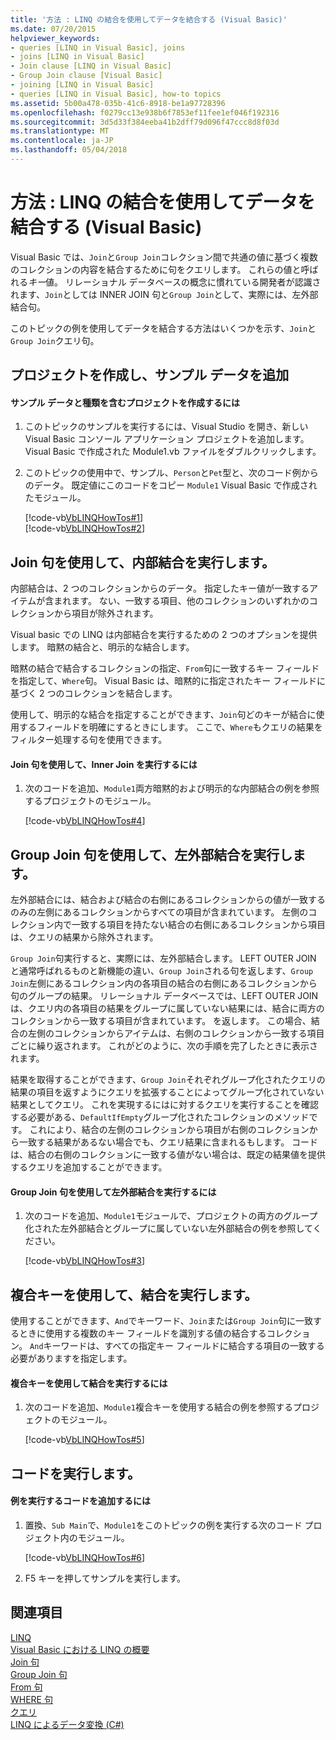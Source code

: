 ```yaml
---
title: '方法 : LINQ の結合を使用してデータを結合する (Visual Basic)'
ms.date: 07/20/2015
helpviewer_keywords:
- queries [LINQ in Visual Basic], joins
- joins [LINQ in Visual Basic]
- Join clause [LINQ in Visual Basic]
- Group Join clause [Visual Basic]
- joining [LINQ in Visual Basic]
- queries [LINQ in Visual Basic], how-to topics
ms.assetid: 5b00a478-035b-41c6-8918-be1a97728396
ms.openlocfilehash: f0279cc13e938b6f7853ef11fee1ef046f192316
ms.sourcegitcommit: 3d5d33f384eeba41b2dff79d096f47ccc8d8f03d
ms.translationtype: MT
ms.contentlocale: ja-JP
ms.lasthandoff: 05/04/2018
---
```

# <a name="how-to-combine-data-with-linq-by-using-joins-visual-basic"></a>方法 : LINQ の結合を使用してデータを結合する (Visual Basic)
Visual Basic では、`Join`と`Group Join`コレクション間で共通の値に基づく複数のコレクションの内容を結合するために句をクエリします。 これらの値と呼ばれる*キー*値。 リレーショナル データベースの概念に慣れている開発者が認識されます、`Join`としては INNER JOIN 句と`Group Join`として、実際には、左外部結合句。  
  
 このトピックの例を使用してデータを結合する方法はいくつかを示す、`Join`と`Group Join`クエリ句。  
  
## <a name="create-a-project-and-add-sample-data"></a>プロジェクトを作成し、サンプル データを追加  
  
#### <a name="to-create-a-project-that-contains-sample-data-and-types"></a>サンプル データと種類を含むプロジェクトを作成するには  
  
1.  このトピックのサンプルを実行するには、Visual Studio を開き、新しい Visual Basic コンソール アプリケーション プロジェクトを追加します。 Visual Basic で作成された Module1.vb ファイルをダブルクリックします。  
  
2.  このトピックの使用中で、サンプル、`Person`と`Pet`型と、次のコード例からのデータ。 既定値にこのコードをコピー `Module1` Visual Basic で作成されたモジュール。  
  
     [!code-vb[VbLINQHowTos#1](../../../../visual-basic/programming-guide/language-features/linq/codesnippet/VisualBasic/how-to-combine-data-with-linq-by-using-joins_1.vb)]  
    [!code-vb[VbLINQHowTos#2](../../../../visual-basic/programming-guide/language-features/linq/codesnippet/VisualBasic/how-to-combine-data-with-linq-by-using-joins_2.vb)]  
  
## <a name="perform-an-inner-join-by-using-the-join-clause"></a>Join 句を使用して、内部結合を実行します。  
 内部結合は、2 つのコレクションからのデータ。 指定したキー値が一致するアイテムが含まれます。 ない、一致する項目、他のコレクションのいずれかのコレクションから項目が除外されます。  
  
 Visual basic での LINQ は内部結合を実行するための 2 つのオプションを提供します。 暗黙の結合と、明示的な結合します。  
  
 暗黙の結合で結合するコレクションの指定、`From`句に一致するキー フィールドを指定して、`Where`句。 Visual Basic は、暗黙的に指定されたキー フィールドに基づく 2 つのコレクションを結合します。  
  
 使用して、明示的な結合を指定することができます、`Join`句どのキーが結合に使用するフィールドを明確にするときにします。 ここで、`Where`もクエリの結果をフィルター処理する句を使用できます。  
  
#### <a name="to-perform-an-inner-join-by-using-the-join-clause"></a>Join 句を使用して、Inner Join を実行するには  
  
1.  次のコードを追加、`Module1`両方暗黙的および明示的な内部結合の例を参照するプロジェクトのモジュール。  
  
     [!code-vb[VbLINQHowTos#4](../../../../visual-basic/programming-guide/language-features/linq/codesnippet/VisualBasic/how-to-combine-data-with-linq-by-using-joins_3.vb)]  
  
## <a name="perform-a-left-outer-join-by-using-the-group-join-clause"></a>Group Join 句を使用して、左外部結合を実行します。  
 左外部結合には、結合および結合の右側にあるコレクションからの値が一致するのみの左側にあるコレクションからすべての項目が含まれています。 左側のコレクション内で一致する項目を持たない結合の右側にあるコレクションから項目は、クエリの結果から除外されます。  
  
 `Group Join`句実行すると、実際には、左外部結合します。 LEFT OUTER JOIN と通常呼ばれるものと新機能の違い、`Group Join`される句を返します、`Group Join`左側にあるコレクション内の各項目の結合の右側にあるコレクションから句のグループの結果。 リレーショナル データベースでは、LEFT OUTER JOIN は、クエリ内の各項目の結果をグループに属していない結果には、結合に両方のコレクションから一致する項目が含まれています。 を返します。 この場合、結合の左側のコレクションからアイテムは、右側のコレクションから一致する項目ごとに繰り返されます。 これがどのように、次の手順を完了したときに表示されます。  
  
 結果を取得することができます、`Group Join`それぞれグループ化されたクエリの結果の項目を返すようにクエリを拡張することによってグループ化されていない結果としてクエリ。 これを実現するにはに対するクエリを実行することを確認する必要がある、`DefaultIfEmpty`グループ化されたコレクションのメソッドです。 これにより、結合の左側のコレクションから項目が右側のコレクションから一致する結果があるない場合でも、クエリ結果に含まれるもします。 コードは、結合の右側のコレクションに一致する値がない場合は、既定の結果値を提供するクエリを追加することができます。  
  
#### <a name="to-perform-a-left-outer-join-by-using-the-group-join-clause"></a>Group Join 句を使用して左外部結合を実行するには  
  
1.  次のコードを追加、`Module1`モジュールで、プロジェクトの両方のグループ化された左外部結合とグループに属していない左外部結合の例を参照してください。  
  
     [!code-vb[VbLINQHowTos#3](../../../../visual-basic/programming-guide/language-features/linq/codesnippet/VisualBasic/how-to-combine-data-with-linq-by-using-joins_4.vb)]  
  
## <a name="perform-a-join-by-using-a-composite-key"></a>複合キーを使用して、結合を実行します。  
 使用することができます、`And`でキーワード、`Join`または`Group Join`句に一致するときに使用する複数のキー フィールドを識別する値の結合するコレクション。 `And`キーワードは、すべての指定キー フィールドに結合する項目の一致する必要がありますを指定します。  
  
#### <a name="to-perform-a-join-by-using-a-composite-key"></a>複合キーを使用して結合を実行するには  
  
1.  次のコードを追加、`Module1`複合キーを使用する結合の例を参照するプロジェクトのモジュール。  
  
     [!code-vb[VbLINQHowTos#5](../../../../visual-basic/programming-guide/language-features/linq/codesnippet/VisualBasic/how-to-combine-data-with-linq-by-using-joins_5.vb)]  
  
## <a name="run-the-code"></a>コードを実行します。  
  
#### <a name="to-add-code-to-run-the-examples"></a>例を実行するコードを追加するには  
  
1.  置換、`Sub Main`で、`Module1`をこのトピックの例を実行する次のコード プロジェクト内のモジュール。  
  
     [!code-vb[VbLINQHowTos#6](../../../../visual-basic/programming-guide/language-features/linq/codesnippet/VisualBasic/how-to-combine-data-with-linq-by-using-joins_6.vb)]  
  
2.  F5 キーを押してサンプルを実行します。  
  
## <a name="see-also"></a>関連項目  
 [LINQ](../../../../visual-basic/programming-guide/language-features/linq/index.md)  
 [Visual Basic における LINQ の概要](../../../../visual-basic/programming-guide/language-features/linq/introduction-to-linq.md)  
 [Join 句](../../../../visual-basic/language-reference/queries/join-clause.md)  
 [Group Join 句](../../../../visual-basic/language-reference/queries/group-join-clause.md)  
 [From 句](../../../../visual-basic/language-reference/queries/from-clause.md)  
 [WHERE 句](../../../../visual-basic/language-reference/queries/where-clause.md)  
 [クエリ](../../../../visual-basic/language-reference/queries/queries.md)  
 [LINQ によるデータ変換 (C#)](../../../../csharp/programming-guide/concepts/linq/data-transformations-with-linq.md)
